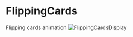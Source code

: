 # FlippingCards
Flipping cards animation
![FlippingCardsDisplay](https://github.com/vlasov-ilya/FlippingCards/blob/main/cards.png)
